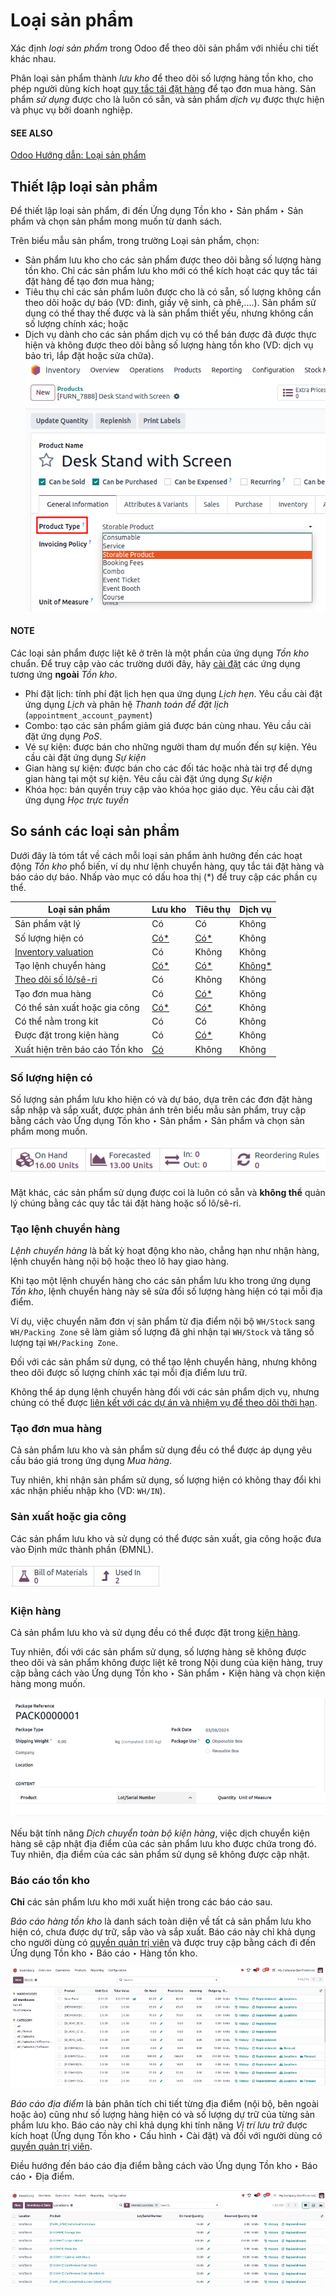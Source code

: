 # Loại sản phẩm

Xác định *loại sản phẩm* trong Odoo để theo dõi sản phẩm với nhiều chi tiết khác nhau.

Phân loại sản phẩm thành *lưu kho* để theo dõi số lượng hàng tồn kho, cho phép người dùng kích hoạt [quy tắc tái đặt hàng](../../warehouses_storage/replenishment/reordering_rules.md) để tạo đơn mua hàng. Sản phẩm *sử dụng* được cho là luôn có sẵn, và sản phẩm *dịch vụ* được thực hiện và phục vụ bởi doanh nghiệp.

#### SEE ALSO
[Odoo Hướng dẫn: Loại sản phẩm](https://www.youtube.com/watch?v=l6j0ZkP5mLM)

## Thiết lập loại sản phẩm

Để thiết lập loại sản phẩm, đi đến Ứng dụng Tồn kho ‣ Sản phẩm ‣ Sản phẩm và chọn sản phẩm mong muốn từ danh sách.

Trên biểu mẫu sản phẩm, trong trường Loại sản phẩm, chọn:

- Sản phẩm lưu kho cho các sản phẩm được theo dõi bằng số lượng hàng tồn kho. Chỉ các sản phẩm lưu kho mới có thể kích hoạt các quy tắc tái đặt hàng để tạo đơn mua hàng;
- Tiêu thụ chỉ các sản phẩm luôn được cho là có sẵn, số lượng không cần theo dõi hoặc dự báo (VD: đinh, giấy vệ sinh, cà phê,....). Sản phẩm sử dụng có thể thay thế được và là sản phẩm thiết yếu, nhưng không cần số lượng chính xác; hoặc
- Dịch vụ dành cho các sản phẩm dịch vụ có thể bán được đã được thực hiện và không được theo dõi bằng số lượng hàng tồn kho (VD: dịch vụ bảo trì, lắp đặt hoặc sửa chữa).
  ![Thiết lập loại sản phẩm trên biểu mẫu sản phẩm.](../../../../../.gitbook/assets/product-form.png)

#### NOTE
Các loại sản phẩm được liệt kê ở trên là một phần của ứng dụng *Tồn kho* chuẩn. Để truy cập vào các trường dưới đây, hãy [cài đặt](../../../../general/apps_modules.md#general-install) các ứng dụng tương ứng **ngoài** *Tồn kho*.

- Phí đặt lịch: tính phí đặt lịch hẹn qua ứng dụng *Lịch hẹn*. Yêu cầu cài đặt ứng dụng *Lịch* và phân hệ *Thanh toán để đặt lịch* (`appointment_account_payment`)
- Combo: tạo các sản phẩm giảm giá được bán cùng nhau. Yêu cầu cài đặt ứng dụng *PoS*.
- Vé sự kiện: được bán cho những người tham dự muốn đến sự kiện. Yêu cầu cài đặt ứng dụng *Sự kiện*
- Gian hàng sự kiện: được bán cho các đối tác hoặc nhà tài trợ để dựng gian hàng tại một sự kiện. Yêu cầu cài đặt ứng dụng *Sự kiện*
- Khóa học: bán quyền truy cập vào khóa học giáo dục. Yêu cầu cài đặt ứng dụng *Học trực tuyến*

## So sánh các loại sản phẩm

Dưới đây là tóm tắt về cách mỗi loại sản phẩm ảnh hưởng đến các hoạt động *Tồn kho* phổ biến, ví dụ như lệnh chuyển hàng, quy tắc tái đặt hàng và báo cáo dự báo. Nhấp vào mục có dấu hoa thị (\*) để truy cập các phần cụ thể.

| Loại sản phẩm                                                              | Lưu kho                                              | Tiêu thụ                                           | Dịch vụ                                                |
|----------------------------------------------------------------------------|------------------------------------------------------|----------------------------------------------------|--------------------------------------------------------|
| Sản phẩm vật lý                                                            | Có                                                   | Có                                                 | Không                                                  |
| Số lượng hiện có                                                           | [Có\*](#inventory-product-management-on-hand-store)  | [Có\*](#inventory-product-management-on-hand-con)  | Không                                                  |
| [Inventory valuation](../inventory_valuation/using_inventory_valuation.md) | Có                                                   | Không                                              | Không                                                  |
| Tạo lệnh chuyển hàng                                                       | [Có\*](#inventory-product-management-transfer-store) | [Có\*](#inventory-product-management-transfer-con) | [Không\*](#inventory-product-management-transfer-serv) |
| [Theo dõi số lô/sê-ri](../product_tracking.md)                             | Có                                                   | Không                                              | Không                                                  |
| Tạo đơn mua hàng                                                           | Có                                                   | [Có\*](#inventory-product-management-po)           | Không                                                  |
| Có thể sản xuất hoặc gia công                                              | [Có\*](#inventory-product-management-manufacture)    | [Có\*](#inventory-product-management-manufacture)  | Không                                                  |
| Có thể nằm trong kit                                                       | Có                                                   | Có                                                 | Không                                                  |
| Được đặt trong kiện hàng                                                   | Có                                                   | [Có\*](#inventory-product-management-package)      | Không                                                  |
| Xuất hiện trên báo cáo Tồn kho                                             | [Có](#inventory-product-management-report)           | Không                                              | Không                                                  |

<a id="inventory-product-management-on-hand-store"></a>

### Số lượng hiện có

Số lượng sản phẩm lưu kho hiện có và dự báo, dựa trên các đơn đặt hàng sắp nhập và sắp xuất, được phản ánh trên biểu mẫu sản phẩm, truy cập bằng cách vào Ứng dụng Tồn kho ‣ Sản phẩm ‣ Sản phẩm và chọn sản phẩm mong muốn.

![Nút thông minh "Hiện có" và "Dự báo"](../../../../../.gitbook/assets/on-hand.png)

<a id="inventory-product-management-on-hand-con"></a>

Mặt khác, các sản phẩm sử dụng được coi là luôn có sẵn và **không thể** quản lý chúng bằng các quy tắc tái đặt hàng hoặc số lô/sê-ri.

<a id="inventory-product-management-transfer-store"></a>

### Tạo lệnh chuyển hàng

*Lệnh chuyển hàng* là bất kỳ hoạt động kho nào, chẳng hạn như nhận hàng, lệnh chuyển hàng nội bộ hoặc theo lô hay giao hàng.

Khi tạo một lệnh chuyển hàng cho các sản phẩm lưu kho trong ứng dụng *Tồn kho*, lệnh chuyển hàng này sẽ sửa đổi số lượng hàng hiện có tại mỗi địa điểm.

Ví dụ, việc chuyển năm đơn vị sản phẩm từ địa điểm nội bộ `WH/Stock` sang `WH/Packing Zone` sẽ làm giảm số lượng đã ghi nhận tại `WH/Stock` và tăng số lượng tại `WH/Packing Zone`.

<a id="inventory-product-management-transfer-con"></a>

Đối với các sản phẩm sử dụng, có thể tạo lệnh chuyển hàng, nhưng không theo dõi được số lượng chính xác tại mỗi địa điểm lưu trữ.

<a id="inventory-product-management-transfer-serv"></a>

Không thể áp dụng lệnh chuyển hàng đối với các sản phẩm dịch vụ, nhưng chúng có thể được [liên kết với các dự án và nhiệm vụ để theo dõi thời hạn](https://www.youtube.com/watch?v=fix2LGkv13c).

<a id="inventory-product-management-po"></a>

### Tạo đơn mua hàng

Cả sản phẩm lưu kho và sản phẩm sử dụng đều có thể được áp dụng yêu cầu báo giá trong ứng dụng *Mua hàng*.

Tuy nhiên, khi nhận sản phẩm sử dụng, số lượng hiện có không thay đổi khi xác nhận phiếu nhập kho (VD: `WH/IN`).

<a id="inventory-product-management-manufacture"></a>

### Sản xuất hoặc gia công

Các sản phẩm lưu kho và sử dụng có thể được sản xuất, gia công hoặc đưa vào Định mức thành phần (ĐMNL).

![Hiển thị các nút thông minh "Định mức thành phần" và "Sử dụng trong".](../../../../../.gitbook/assets/manufacture.png)

<a id="inventory-product-management-package"></a>

### Kiện hàng

Cả sản phẩm lưu kho và sử dụng đều có thể được đặt trong [kiện hàng](package.md).

Tuy nhiên, đối với các sản phẩm sử dụng, số lượng hàng sẽ không được theo dõi và sản phẩm không được liệt kê trong Nội dung của kiện hàng, truy cập bằng cách vào Ứng dụng Tồn kho ‣ Sản phẩm ‣ Kiện hàng và chọn kiện hàng mong muốn.

![Hiển thị trang Kiện hàng, chứa danh sách nội dung kiện hàng.](../../../../../.gitbook/assets/package-content.png)

Nếu bật tính năng *Dịch chuyển toàn bộ kiện hàng*, việc dịch chuyển kiện hàng sẽ cập nhật địa điểm của các sản phẩm lưu kho được chứa trong đó. Tuy nhiên, địa điểm của các sản phẩm sử dụng sẽ không được cập nhật.

<a id="inventory-product-management-report"></a>

### Báo cáo tồn kho

**Chỉ** các sản phẩm lưu kho mới xuất hiện trong các báo cáo sau.

*Báo cáo hàng tồn kho* là danh sách toàn diện về tất cả sản phẩm lưu kho hiện có, chưa được dự trữ, sắp vào và sắp xuất. Báo cáo này chỉ khả dụng cho người dùng có [quyền quản trị viên](../../../../general/users/access_rights.md) và được truy cập bằng cách đi đến Ứng dụng Tồn kho ‣ Báo cáo ‣ Hàng tồn kho.

![Hiển thị danh sách báo cáo kho được tìm thấy trong Tồn kho > Báo cáo > Hàng tồn kho.](../../../../../.gitbook/assets/stock-report.png)

*Báo cáo địa điểm* là bản phân tích chi tiết từng địa điểm (nội bộ, bên ngoài hoặc ảo) cũng như số lượng hàng hiện có và số lượng dự trữ của từng sản phẩm lưu kho. Báo cáo này chỉ khả dụng khi tính năng *Vị trí lưu trữ* được kích hoạt (Ứng dụng Tồn kho ‣ Cấu hình ‣ Cài đặt) và đối với người dùng có [quyền quản trị viên](../../../../general/users/access_rights.md).

Điều hướng đến báo cáo địa điểm bằng cách vào Ứng dụng Tồn kho ‣ Báo cáo ‣ Địa điểm.

![Hiển thị danh sách báo cáo vị trí được tìm thấy trong Tồn kho > Báo cáo > Địa điểm.](../../../../../.gitbook/assets/location-report.png)
